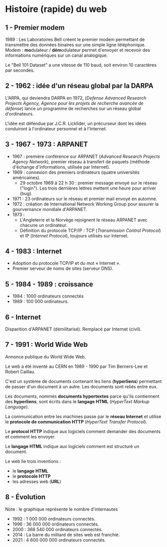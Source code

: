 # Histoire (rapide) du web
## 1 - Premier modem
1989 : Les Laboratoires Bell créent le premier modem permettant de transmettre des données binaires sur une simple ligne téléphonique.  
Modem : **mo**dulateur / **dém**odulateur permet d'envoyer et recevoir des informations numériques sur un canal analogique.

Le "Bell 101 Dataset" a une vitesse de 110 baud, soit environ 10 caractères par secondes.

## 2 - 1962 : idée d'un réseau global par la DARPA
L'ARPA, qui deviendra DARPA en 1972, (*Defense Advanced Research Projects Agency, Agence pour les projets de recherche avancée de défense*) lance un programme de recherches sur un réseau global d'ordinateurs.

L'idée est défendue par J.C.R. Licklider, un précurseur dont les idées conduiront à l'ordinateur personnel et à l'Internet.

## 3 - 1967 - 1973 : ARPANET
- 1967 : première conférence sur ARPANET (*Advanced Research Projects Agency Network*), premier réseau à transfert de paquets (méthode d'échange d'informations, utilisée par Internet).
- 1969 : connexion des premiers ordinateurs (quatre universités américaines).
  -  29 octobre 1969 à 22 h 30 : premier message envoyé sur le réseau ("login"). Les trois dernières lettres mettent une heure pour arriver (bug).
- 1971 : 23 ordinateurs sur le réseau et premier mail envoyé en automne.
- 1972 : création de International Network Working Group pour assurer la gourvernance mondiale d'ARPANET.
- 1973 : 
  - L'Angleterre et la Norvège rejoignent le réseau ARPANET avec chacune un ordinateur. 
  - Définition du protocole TCP/IP : TCP (*Transmission Control Protocol*) et IP (*Internet Protocol*), toujours utilisés sur Internet.
  
## 4 - 1983 : Internet
- Adoption du protocole TCP/IP et du mot « Internet ». 
- Premier serveur de noms de sites (serveur DNS).

## 5 - 1984 - 1989 : croissance
- 1984 : 1000 ordinateurs connectés
- 1989 : 100 000 ordinateurs.

## 6 - Internet
Disparition d'ARPANET (démilitarisé). Remplacé par Internet (civil).

## 7 - 1991 : World Wide Web
Annonce publique du World Wide Web.

Le web a été inventé au CERN en 1989 - 1990 par Tim Berners-Lee et Robert Caillau.

C'est un système de documents contenant les liens (**hyperliens**) permettant de passer d'un document à un autre. Les documents sont reliés entre eux.

Les documents, nommés **documents hypertextes** parce qu'ils contiennent des **hyperliens**, sont écrits dans le **langage HTML** (*HyperText Markup Language*).

La communication entre les machines passe par le **réseau Internet** et utilise le **protocole de communication HTTP** (*HyperText Transfer Protocol*).

Le **protocol HTTP** indique aux logiciels comment demander des documents et comment les envoyer.

Le **langage HTML** indique aux logiciels comment est structuré un document.

Le web lie trois inventions :
- le **langage HTML**
- le **protocole HTTP**
- les adresses web (**URL**)

## 8 - Évolution

Note : le graphique représente le nombre d'internautes

- 1992 : 1 000 000 ordinateurs connectés. 
- 1996 : 36 000 000 ordinateurs connectés. 
- 2000 : 368 540 000 ordinateurs connectés.
- 2014 : La barre du milliard de sites web est franchie.
- 2021 : 4 600 000 000 ordinateurs connectés.
